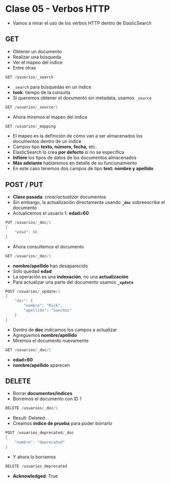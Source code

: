 # Clase 05 - Verbos HTTP
- Vamos a mirar el uso de los verbos HTTP dentro de ElasticSearch

## **GET**
- Obtener un documento
- Realizar una búsqueda 
- Ver el mapeo del índice
- Entre otras

```java
GET /usuarios/_search
```

- `_search` para búsquedas en un índice
- **took**: tiempo de la consulta
- Si queremos obtener el documento sin metadata, usamos `_source`

```java
GET /usuarios/_source/1
```

- Ahora miremos el mapeo del índice

```java
GET /usuarios/_mapping
```

- El mapeo es la definición de cómo van a ser almacenados los documentos dentro de un índice
- Campos tipo **texto, número, fecha,** etc.
- ElasticSearch lo crea **por defecto** si no se especifica
- **Infiere** los tipos de datos de los documentos almacenados
- **Más adelante** hablaremos en detalle de su funcionamiento
- En este caso tenemos dos campos de tipo **text: nombre y apellido**

## **POST / PUT**

- **Clase pasada**: *crear/actualizar* documentos
- Sin embargo, la actualización directamente usando **`_doc`** sobreescribe el documento
- Actualicemos el usuario 1: **edad=60**

```java
PUT /usuarios/_doc/1
{
    "edad": 60
}
```

- Ahora consultemos el documento

```java
GET /usuarios/_doc/1
```

- **nombre/apellido** han desaparecido
- Solo quedad **edad**
- La operación es una **indexación**, no una **actualización**
- Para actualizar una parte del documento usamos **`_update`**

```java
POST /usuarios/_update/1
{
	"doc": {
	    "nombre": "Rick",
	    "apellido": "Sanchez"
	}
}
```

- Dentro de **doc** indicamos los campos a actualizar
- Agreguemos **nombre/apellido**
- Miremos el documento nuevamente

```java
GET /usuarios/_doc/1
```
- **edad=60**
- **nombre/apellido** aparecen


## **DELETE**
- Borrar **documentos/indices**
- Borremos el documento con ID 1

```java
DELETE /usuarios/_doc/1
```

- Result: Deleted
- Creamos **índice de prueba** para poder borrarlo


```java
POST /usuarios_deprecated/_doc
{
	"nombre": "deprecated"
}
```

- Y ahora lo borramos

```java
DELETE /usuarios_deprecated
```
- **Acknowledged**: True



